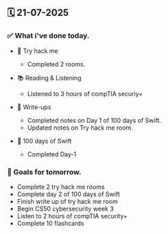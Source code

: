## 🗓️ 21-07-2025

### ✅ What i've done today.
- 👾 Try hack me
  - Completed 2 rooms.
 
- 📚 Reading & Listening
  - Listened to 3 hours of compTIA securiy+
 
- 📝 Write-ups
  - Completed notes on Day 1 of 100 days of Swift.
  - Updated notes on Try hack me room.
 
- 📱 100 days of Swift
  - Completed Day-1 


### 🎯 Goals for tomorrow.
- Complete 2 try hack me rooms
- Complete day 2 of 100 days of Swift
- Finish write up of try hack me room
- Begin CS50 cybersecurity week 3
- Listen to 2 hours of compTIA security+
- Complete 10 flashcards
